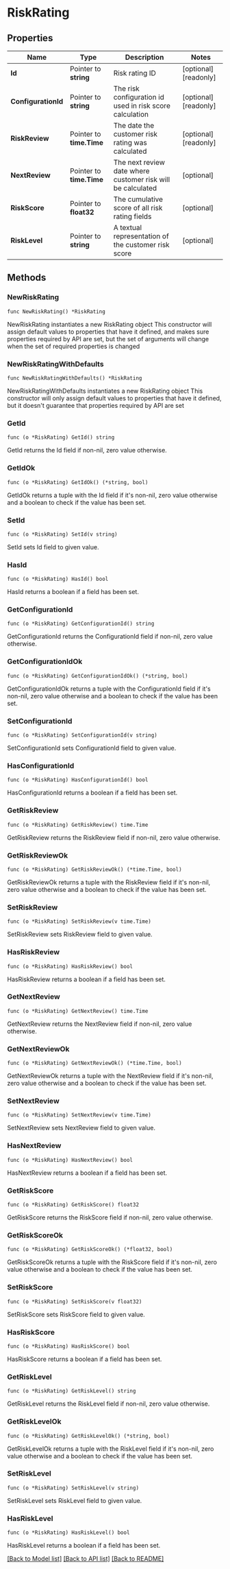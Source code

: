# RiskRating

## Properties

Name | Type | Description | Notes
------------ | ------------- | ------------- | -------------
**Id** | Pointer to **string** | Risk rating ID | [optional] [readonly] 
**ConfigurationId** | Pointer to **string** | The risk configuration id used in risk score calculation | [optional] [readonly] 
**RiskReview** | Pointer to **time.Time** | The date the customer risk rating was calculated | [optional] [readonly] 
**NextReview** | Pointer to **time.Time** | The next review date where customer risk will be calculated | [optional] 
**RiskScore** | Pointer to **float32** | The cumulative score of all risk rating fields | [optional] 
**RiskLevel** | Pointer to **string** | A textual representation of the customer risk score | [optional] 

## Methods

### NewRiskRating

`func NewRiskRating() *RiskRating`

NewRiskRating instantiates a new RiskRating object
This constructor will assign default values to properties that have it defined,
and makes sure properties required by API are set, but the set of arguments
will change when the set of required properties is changed

### NewRiskRatingWithDefaults

`func NewRiskRatingWithDefaults() *RiskRating`

NewRiskRatingWithDefaults instantiates a new RiskRating object
This constructor will only assign default values to properties that have it defined,
but it doesn't guarantee that properties required by API are set

### GetId

`func (o *RiskRating) GetId() string`

GetId returns the Id field if non-nil, zero value otherwise.

### GetIdOk

`func (o *RiskRating) GetIdOk() (*string, bool)`

GetIdOk returns a tuple with the Id field if it's non-nil, zero value otherwise
and a boolean to check if the value has been set.

### SetId

`func (o *RiskRating) SetId(v string)`

SetId sets Id field to given value.

### HasId

`func (o *RiskRating) HasId() bool`

HasId returns a boolean if a field has been set.

### GetConfigurationId

`func (o *RiskRating) GetConfigurationId() string`

GetConfigurationId returns the ConfigurationId field if non-nil, zero value otherwise.

### GetConfigurationIdOk

`func (o *RiskRating) GetConfigurationIdOk() (*string, bool)`

GetConfigurationIdOk returns a tuple with the ConfigurationId field if it's non-nil, zero value otherwise
and a boolean to check if the value has been set.

### SetConfigurationId

`func (o *RiskRating) SetConfigurationId(v string)`

SetConfigurationId sets ConfigurationId field to given value.

### HasConfigurationId

`func (o *RiskRating) HasConfigurationId() bool`

HasConfigurationId returns a boolean if a field has been set.

### GetRiskReview

`func (o *RiskRating) GetRiskReview() time.Time`

GetRiskReview returns the RiskReview field if non-nil, zero value otherwise.

### GetRiskReviewOk

`func (o *RiskRating) GetRiskReviewOk() (*time.Time, bool)`

GetRiskReviewOk returns a tuple with the RiskReview field if it's non-nil, zero value otherwise
and a boolean to check if the value has been set.

### SetRiskReview

`func (o *RiskRating) SetRiskReview(v time.Time)`

SetRiskReview sets RiskReview field to given value.

### HasRiskReview

`func (o *RiskRating) HasRiskReview() bool`

HasRiskReview returns a boolean if a field has been set.

### GetNextReview

`func (o *RiskRating) GetNextReview() time.Time`

GetNextReview returns the NextReview field if non-nil, zero value otherwise.

### GetNextReviewOk

`func (o *RiskRating) GetNextReviewOk() (*time.Time, bool)`

GetNextReviewOk returns a tuple with the NextReview field if it's non-nil, zero value otherwise
and a boolean to check if the value has been set.

### SetNextReview

`func (o *RiskRating) SetNextReview(v time.Time)`

SetNextReview sets NextReview field to given value.

### HasNextReview

`func (o *RiskRating) HasNextReview() bool`

HasNextReview returns a boolean if a field has been set.

### GetRiskScore

`func (o *RiskRating) GetRiskScore() float32`

GetRiskScore returns the RiskScore field if non-nil, zero value otherwise.

### GetRiskScoreOk

`func (o *RiskRating) GetRiskScoreOk() (*float32, bool)`

GetRiskScoreOk returns a tuple with the RiskScore field if it's non-nil, zero value otherwise
and a boolean to check if the value has been set.

### SetRiskScore

`func (o *RiskRating) SetRiskScore(v float32)`

SetRiskScore sets RiskScore field to given value.

### HasRiskScore

`func (o *RiskRating) HasRiskScore() bool`

HasRiskScore returns a boolean if a field has been set.

### GetRiskLevel

`func (o *RiskRating) GetRiskLevel() string`

GetRiskLevel returns the RiskLevel field if non-nil, zero value otherwise.

### GetRiskLevelOk

`func (o *RiskRating) GetRiskLevelOk() (*string, bool)`

GetRiskLevelOk returns a tuple with the RiskLevel field if it's non-nil, zero value otherwise
and a boolean to check if the value has been set.

### SetRiskLevel

`func (o *RiskRating) SetRiskLevel(v string)`

SetRiskLevel sets RiskLevel field to given value.

### HasRiskLevel

`func (o *RiskRating) HasRiskLevel() bool`

HasRiskLevel returns a boolean if a field has been set.


[[Back to Model list]](../README.md#documentation-for-models) [[Back to API list]](../README.md#documentation-for-api-endpoints) [[Back to README]](../README.md)


